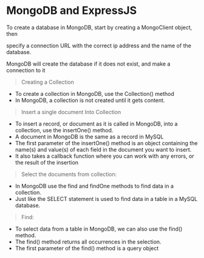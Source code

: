 # MongoDB and ExpressJS

To create a database in MongoDB, start by creating a MongoClient object, then

specify a connection URL with the correct ip address and the name of the database.

MongoDB will create the database if it does not exist, and make a connection to it

> Creating a Collection

- To create a collection in MongoDB, use the Collection() method
- In MongoDB, a collection is not created until it gets content.

> Insert a single document Into Collection

- To insert a record, or document as it is called in MongoDB, into a collection, use the insertOne() method.
- A document in MongoDB is the same as a record in MySQL
- The first parameter of the insertOne() method is an object containing the name(s) and value(s) of each field in the document you want to insert.
- It also takes a callback function where you can work with any errors, or the result of the insertion

> Select the documents from collection:

- In MongoDB use the find and findOne methods to find data in a collection.
- Just like the SELECT statement is used to find data in a table in a MySQL database.

> Find:

- To select data from a table in MongoDB, we can also use the find() method.
- The find() method returns all occurrences in the selection.
- The first parameter of the find() method is a query object